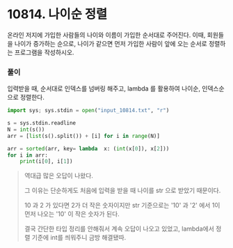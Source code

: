# 10814. 나이순 정렬

온라인 저지에 가입한 사람들의 나이와 이름이 가입한 순서대로 주어진다. 이때, 회원들을 나이가 증가하는 순으로, 나이가 같으면 먼저 가입한 사람이 앞에 오는 순서로 정렬하는 프로그램을 작성하시오.



### 풀이

입력받을 때, 순서대로 인덱스를 넘버링 해주고, lambda 를 활용하여 나이순, 인덱스순으로 정렬한다.

```python
import sys; sys.stdin = open("input_10814.txt", "r")

s = sys.stdin.readline
N = int(s())
arr = [list(s().split()) + [i] for i in range(N)]

arr = sorted(arr, key= lambda  x: (int(x[0]), x[2]))
for i in arr:
    print(i[0], i[1])
```

> 역대급 많은 오답이 나왔다.
>
> 그 이유는 단순하게도 처음에 입력을 받을 때 나이를 str 으로 받았기 때문이다.
>
> 10 과 2 가 있다면 2가 더 작은 숫자이지만 str 기준으로는 '10' 과 '2' 에서 1이 먼저 나오는 '10' 이 작은 숫자가 된다.
>
> 결국 간단한 타입 정리를 안해줘서 계속 오답이 나오고 있었고, lambda에서 정렬 기준에 int를 씌워주니 금방 해결됐따.